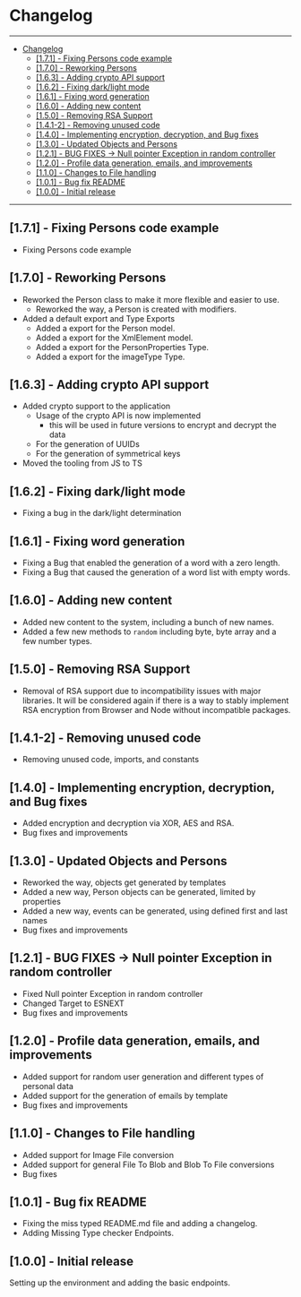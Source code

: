 # Changelog

___

- [Changelog](#changelog)
  - [[1.7.1] - Fixing Persons code example](#171---fixing-persons-code-example)
  - [[1.7.0] - Reworking Persons](#170---reworking-persons)
  - [[1.6.3] - Adding crypto API support](#163---adding-crypto-api-support)
  - [[1.6.2] - Fixing dark/light mode](#162---fixing-darklight-mode)
  - [[1.6.1] - Fixing word generation](#161---fixing-word-generation)
  - [[1.6.0] - Adding new content](#160---adding-new-content)
  - [[1.5.0] - Removing RSA Support](#150---removing-rsa-support)
  - [[1.4.1-2] - Removing unused code](#141-2---removing-unused-code)
  - [[1.4.0] - Implementing encryption, decryption, and Bug fixes](#140---implementing-encryption-decryption-and-bug-fixes)
  - [[1.3.0] - Updated Objects and Persons](#130---updated-objects-and-persons)
  - [[1.2.1] - BUG FIXES -> Null pointer Exception in random controller](#121---bug-fixes---null-pointer-exception-in-random-controller)
  - [[1.2.0] - Profile data generation, emails, and improvements](#120---profile-data-generation-emails-and-improvements)
  - [[1.1.0] - Changes to File handling](#110---changes-to-file-handling)
  - [[1.0.1] - Bug fix README](#101---bug-fix-readme)
  - [[1.0.0] - Initial release](#100---initial-release)

___

## [1.7.1] - Fixing Persons code example

- Fixing Persons code example

## [1.7.0] - Reworking Persons

- Reworked the Person class to make it more flexible and easier to use.
  - Reworked the way, a Person is created with modifiers.
- Added a default export and Type Exports
  - Added a export for the Person model.
  - Added a export for the XmlElement model.
  - Added a export for the PersonProperties Type.
  - Added a export for the imageType Type.

## [1.6.3] - Adding crypto API support

- Added crypto support to the application
  - Usage of the crypto API is now implemented
    - this will be used in future versions to encrypt and decrypt the data
  - For the generation of UUIDs
  - For the generation of symmetrical keys
- Moved the tooling from JS to TS

## [1.6.2] - Fixing dark/light mode

- Fixing a bug in the dark/light determination

## [1.6.1] - Fixing word generation

- Fixing a Bug that enabled the generation of a word with a zero length.
- Fixing a Bug that caused the generation of a word list with empty words.

## [1.6.0] - Adding new content

- Added new content to the system, including a bunch of new names.
- Added a few new methods to ```random``` including byte, byte array and a few number types.

## [1.5.0] - Removing RSA Support

- Removal of RSA support due to incompatibility issues with major libraries. It will be considered again if there is a way to stably implement RSA encryption from Browser and Node without incompatible packages.

## [1.4.1-2] - Removing unused code

- Removing unused code, imports, and constants

## [1.4.0] - Implementing encryption, decryption, and Bug fixes

- Added encryption and decryption via XOR, AES and RSA.
- Bug fixes and improvements

## [1.3.0] - Updated Objects and Persons

- Reworked the way, objects get generated by templates
- Added a new way, Person objects can be generated, limited by properties
- Added a new way, events can be generated, using defined first and last names
- Bug fixes and improvements

## [1.2.1] - BUG FIXES -> Null pointer Exception in random controller

- Fixed Null pointer Exception in random controller
- Changed Target to ESNEXT
- Bug fixes and improvements

## [1.2.0] - Profile data generation, emails, and improvements

- Added support for random user generation and different types of personal data
- Added support for the generation of emails by template
- Bug fixes and improvements

## [1.1.0] - Changes to File handling

- Added support for Image File conversion
- Added support for general File To Blob and Blob To File conversions
- Bug fixes

## [1.0.1] - Bug fix README

- Fixing the miss typed README.md file and adding a changelog.
- Adding Missing Type checker Endpoints.

## [1.0.0] - Initial release

Setting up the environment and adding the basic endpoints.
